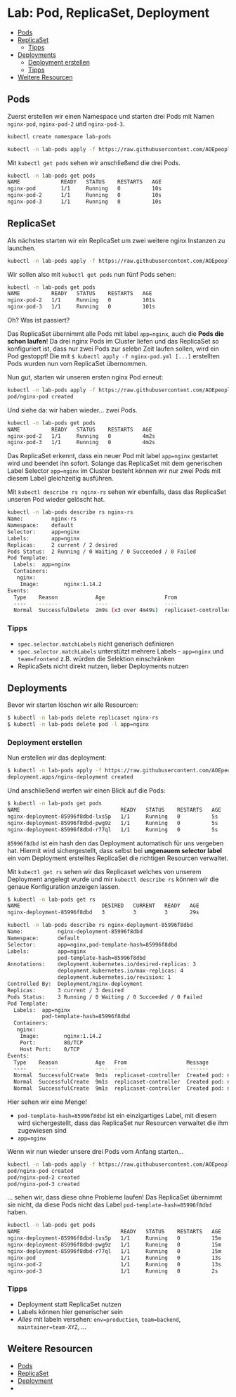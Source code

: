 # Lab: Pod, ReplicaSet, Deployment

<!-- BEGIN mktoc -->

- [Pods](#pods)
- [ReplicaSet](#replicaset)
  - [Tipps](#tipps)
- [Deployments](#deployments)
  - [Deployment erstellen](#deployment-erstellen)
  - [Tipps](#tipps)
- [Weitere Resourcen](#weitere-resourcen)
<!-- END mktoc -->

## Pods

Zuerst erstellen wir einen Namespace und starten drei Pods mit Namen `nginx-pod`, `nginx-pod-2` und `nginx-pod-3`.
```sh
kubectl create namespace lab-pods
```

```sh
kubectl -n lab-pods apply -f https://raw.githubusercontent.com/AOEpeople/academy-kubernetes-101/main/pod-replicaset-deployment/nginx-pod.yml -f https://raw.githubusercontent.com/AOEpeople/academy-kubernetes-101/main/pod-replicaset-deployment/nginx-pod-2.yml -f https://raw.githubusercontent.com/AOEpeople/academy-kubernetes-101/main/pod-replicaset-deployment/nginx-pod-3.yml
```

Mit `kubectl get pods` sehen wir anschließend die drei Pods.

```sh
kubectl -n lab-pods get pods
NAME             READY   STATUS    RESTARTS   AGE
nginx-pod        1/1     Running   0          10s
nginx-pod-2      1/1     Running   0          10s
nginx-pod-3      1/1     Running   0          10s
```

## ReplicaSet

Als nächstes starten wir ein ReplicaSet um zwei weitere nginx Instanzen zu launchen.

```sh
kubectl -n lab-pods apply -f https://raw.githubusercontent.com/AOEpeople/academy-kubernetes-101/main/pod-replicaset-deployment/nginx-replicaset.yml
```

Wir sollen also mit `kubectl get pods` nun fünf Pods sehen:

```sh
kubectl -n lab-pods get pods
NAME          READY   STATUS    RESTARTS   AGE
nginx-pod-2   1/1     Running   0          101s
nginx-pod-3   1/1     Running   0          101s
```

Oh? Was ist passiert?

Das ReplicaSet übernimmt alle Pods mit label `app=nginx`, auch die **Pods die schon laufen**! Da drei nginx Pods im Cluster liefen und das ReplicaSet so konfiguriert ist, dass nur zwei Pods zur selebn Zeit laufen sollen, wird ein Pod gestoppt! Die mit `$ kubectl apply -f nginx-pod.yml [...]` erstellten Pods wurden nun vom ReplicaSet übernommen.

Nun gut, starten wir unseren ersten nginx Pod erneut:
```sh
kubectl -n lab-pods apply -f https://raw.githubusercontent.com/AOEpeople/academy-kubernetes-101/main/pod-replicaset-deployment/nginx-pod.yml
pod/nginx-pod created
```

Und siehe da: wir haben wieder... zwei Pods.

```sh
kubectl -n lab-pods get pods
NAME          READY   STATUS    RESTARTS   AGE
nginx-pod-2   1/1     Running   0          4m2s
nginx-pod-3   1/1     Running   0          4m2s
```

Das ReplicaSet erkennt, dass ein neuer Pod mit label `app=nginx` gestartet wird und beendet ihn sofort. Solange das ReplicaSet mit dem generischen Label Selector `app=nginx` im Cluster besteht können wir nur zwei Pods mit diesem Label gleichzeitig ausführen. 

Mit `kubectl describe rs nginx-rs` sehen wir ebenfalls, dass das ReplicaSet unseren Pod wieder gelöscht hat.

```sh
kubectl -n lab-pods describe rs nginx-rs
Name:         nginx-rs
Namespace:    default
Selector:     app=nginx
Labels:       app=nginx
Replicas:     2 current / 2 desired
Pods Status:  2 Running / 0 Waiting / 0 Succeeded / 0 Failed
Pod Template:
  Labels:  app=nginx
  Containers:
   nginx:
    Image:        nginx:1.14.2
Events:
  Type    Reason            Age                   From                   Message
  ----    ------            ----                  ----                   -------
  Normal  SuccessfulDelete  2m9s (x3 over 4m49s)  replicaset-controller  Deleted pod: nginx-pod
```

### Tipps

- `spec.selector.matchLabels` nicht generisch definieren
- `spec.selector.matchLabels` unterstützt mehrere Labels - `app=nginx` und `team=frontend` z.B. würden die Selektion einschränken
- ReplicaSets nicht direkt nutzen, lieber Deployments nutzen

## Deployments

Bevor wir starten löschen wir alle Resourcen:

```sh
$ kubectl -n lab-pods delete replicaset nginx-rs
$ kubectl -n lab-pods delete pod -l app=nginx
```

### Deployment erstellen

Nun erstellen wir das deployment:

```sh
$ kubectl -n lab-pods apply -f https://raw.githubusercontent.com/AOEpeople/academy-kubernetes-101/main/pod-replicaset-deployment/nginx-deployment.yml
deployment.apps/nginx-deployment created
```

Und anschließend werfen wir einen Blick auf die Pods:
```sh
$ kubectl -n lab-pods get pods
NAME                                READY   STATUS    RESTARTS   AGE
nginx-deployment-85996f8dbd-lxs5p   1/1     Running   0          5s
nginx-deployment-85996f8dbd-pwg9z   1/1     Running   0          5s
nginx-deployment-85996f8dbd-r77ql   1/1     Running   0          5s
```

`85996f8dbd` ist ein hash den das Deployment automatisch für uns vergeben hat. Hiermit wird sichergestellt, dass selbst bei **ungenauem selector label** ein vom Deployment erstelltes ReplicaSet die richtigen Resourcen verwaltet.

Mit `kubectl get rs` sehen wir das Replicaset welches von unserem Deployment angelegt wurde und mir `kubectl describe rs` können wir die genaue Konfiguration anzeigen lassen.

```sh
$ kubectl -n lab-pods get rs
NAME                          DESIRED   CURRENT   READY   AGE
nginx-deployment-85996f8dbd   3         3         3       29s
```

```sh
kubectl -n lab-pods describe rs nginx-deployment-85996f8dbd
Name:           nginx-deployment-85996f8dbd
Namespace:      default
Selector:       app=nginx,pod-template-hash=85996f8dbd
Labels:         app=nginx
                pod-template-hash=85996f8dbd
Annotations:    deployment.kubernetes.io/desired-replicas: 3
                deployment.kubernetes.io/max-replicas: 4
                deployment.kubernetes.io/revision: 1
Controlled By:  Deployment/nginx-deployment
Replicas:       3 current / 3 desired
Pods Status:    3 Running / 0 Waiting / 0 Succeeded / 0 Failed
Pod Template:
  Labels:  app=nginx
           pod-template-hash=85996f8dbd
  Containers:
   nginx:
    Image:        nginx:1.14.2
    Port:         80/TCP
    Host Port:    0/TCP
Events:
  Type    Reason            Age   From                   Message
  ----    ------            ----  ----                   -------
  Normal  SuccessfulCreate  9m1s  replicaset-controller  Created pod: nginx-deployment-85996f8dbd-pwg9z
  Normal  SuccessfulCreate  9m1s  replicaset-controller  Created pod: nginx-deployment-85996f8dbd-r77ql
  Normal  SuccessfulCreate  9m1s  replicaset-controller  Created pod: nginx-deployment-85996f8dbd-lxs5p
```

Hier sehen wir eine Menge!

- `pod-template-hash=85996f8dbd` ist ein einzigartiges Label, mit diesem wird sichergestellt, dass das ReplicaSet nur Resourcen verwaltet die ihm zugewiesen sind
- `app=nginx` 


Wenn wir nun wieder unsere drei Pods vom Anfang starten...

```sh
kubectl -n lab-pods apply -f https://raw.githubusercontent.com/AOEpeople/academy-kubernetes-101/main/pod-replicaset-deployment/nginx-pod.yml -f https://raw.githubusercontent.com/AOEpeople/academy-kubernetes-101/main/pod-replicaset-deployment/nginx-pod-2.yml -f https://raw.githubusercontent.com/AOEpeople/academy-kubernetes-101/main/pod-replicaset-deployment/nginx-pod-3.yml
pod/nginx-pod created
pod/nginx-pod-2 created
pod/nginx-pod-3 created
```

... sehen wir, dass diese ohne Probleme laufen! Das ReplicaSet übernimmt sie nicht, da diese Pods nicht das Label `pod-template-hash=85996f8dbd` haben.

```sh
kubectl -n lab-pods get pods
NAME                                READY   STATUS    RESTARTS   AGE
nginx-deployment-85996f8dbd-lxs5p   1/1     Running   0          15m
nginx-deployment-85996f8dbd-pwg9z   1/1     Running   0          15m
nginx-deployment-85996f8dbd-r77ql   1/1     Running   0          15m
nginx-pod                           1/1     Running   0          13s
nginx-pod-2                         1/1     Running   0          13s
nginx-pod-3                         1/1     Running   0          2s
```

### Tipps

- Deployment statt ReplicaSet nutzen
- Labels können hier generischer sein
- _Alles_ mit labeln versehen: `env=production`, `team=backend`, `maintainer=team-XYZ`, ... 

## Weitere Resourcen

- [Pods](https://kubernetes.io/docs/concepts/workloads/pods/)
- [ReplicaSet](https://kubernetes.io/docs/concepts/workloads/controllers/replicaset/)
- [Deployment](https://kubernetes.io/docs/concepts/workloads/controllers/deployment/)
- 
